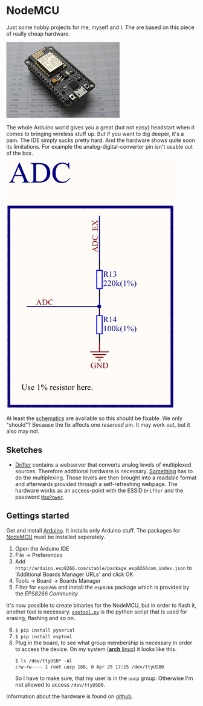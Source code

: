 # NodeMCU

Just some hobby projects for me, myself and I.
The are based on this piece of really cheap hardware.

[![Thumbnail of NodeMCU](images/NodeMCU_DEVKIT_1.0.jpg)](https://en.wikipedia.org/wiki/NodeMCU#/media/File:NodeMCU_DEVKIT_1.0.jpg)

The whole Arduino world gives you a great (but not easy) headstart when it comes to bringing wireless stuff up.
But if you want to dig deeper, it's a pain.
The IDE simply sucks pretty hard.
And the hardware shows quite soon its limitations.
For example the analog-digital-converter pin isn't usable out of the box.

![adc-schematic](images/NodeMCU_ADC.png)

At least the [schematics](https://raw.githubusercontent.com/nodemcu/nodemcu-devkit-v1.0/master/NODEMCU_DEVKIT_V1.0.PDF) are available so this should be fixable.
We only "should"?
Because the fix affects one *reserved* pin.
It may work out, but it also may not.

## Sketches

* [Drifter](sketches/Drifter) contains a webserver that converts analog levels of multiplexed sources.
  Therefore additional hardware is necessary.
  [Something](https://assets.nexperia.com/documents/data-sheet/74HC_HCT4067.pdf) has to do the multiplexing.
  Those levels are then brought into a readable format and afterwards provided through a self-refreshing webpage.
  The hardware works as an access-point with the ESSID `Drifter` and the password [`MaxPower`](https://www.youtube.com/watch?v=Ex9NaA2hetg).

## Gettings started

Get and install [Arduino](https://www.arduino.cc/en/Main/Software#download).
It installs only Arduino stuff.
The packages for [NodeMCU](https://www.esp8266.com/wiki/doku.php?id=nodemcu) must be installed seperately.

1) Open the Arduino IDE
2) File -> Preferences
3) Add `http://arduino.esp8266.com/stable/package_esp8266com_index.json` to 'Additional Boards Manager URLs' and click OK
4) Tools -> Board -> Boards Manager
5) Filter for `esp8266` and install the `esp8266` package which is provided by the *EPS8266 Community*

It's now possible to create binaries for the NodeMCU, but in order to flash it, another tool is necessary.
[`esptool.py`](https://github.com/espressif/esptool) is the python script that is used for erasing, flashing and so on.

6) `$ pip install pyserial`
7) `$ pip install esptool`
8) Plug in the board, to see what group membership is necessary in order to access the device.
   On my system ([**arch** linux](https://www.archlinux.org/)) it looks like this.
   ```
   $ ls /dev/ttyUSB* -Al
   crw-rw---- 1 root uucp 188, 0 Apr 25 17:15 /dev/ttyUSB0
   ```
   So I have to make sure, that my user is in the `uucp` group.
   Otherwise I'm not allowed to access `/dev/ttyUSB0`.

Information about the hardware is found on [github](https://github.com/nodemcu/nodemcu-devkit-v1.0).
